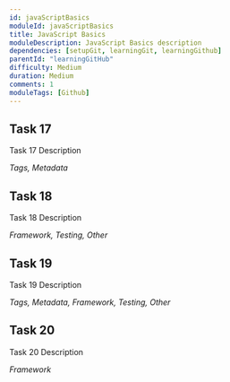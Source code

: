 ```yaml
---
id: javaScriptBasics
moduleId: javaScriptBasics
title: JavaScript Basics
moduleDescription: JavaScript Basics description
dependencies: [setupGit, learningGit, learningGithub]
parentId: "learningGitHub"
difficulty: Medium
duration: Medium
comments: 1
moduleTags: [Github]
---
```


## Task 17

Task 17 Description

*Tags, Metadata*

## Task 18

Task 18 Description

*Framework, Testing, Other*

## Task 19

Task 19 Description

*Tags, Metadata, Framework, Testing, Other*

## Task 20

Task 20 Description

*Framework*
